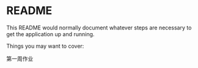 # README

This README would normally document whatever steps are necessary to get the
application up and running.

Things you may want to cover:

第一周作业
